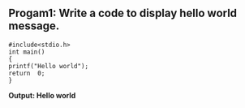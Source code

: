 ## Progam1: Write a code to display hello world message.
```
#include<stdio.h>
int main()
{
printf("Hello world");
return  0;
}
```
**Output: Hello world**
